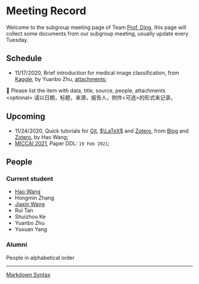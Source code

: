 # Meeting Record

Welcome to the subgroup meeting page of Team [Prof. Ding](http://som.hfut.edu.cn/wgp/web/js_nr.jsp?id=1000012012800035), this page will collect some documents from our subgroup meeting, usually update every Tuesday.

## Schedule

- 11/17/2020, Brief introduction for medical image classification, from [Kaggle](https://www.kaggle.com/sid321axn/step-wise-approach-cnn-model-77-0344-accuracy), by Yuanbo Zhu, [attachments](/attachments/other/step-wise-approach-cnn-model-77-0344-accuracy.ipynb);

:memo: Please list the item with data, title, source, people, attachments \<optional\> 请以日期，标题，来源，报告人，附件<可选>的形式来记录。

## Upcoming

- 11/24/2020, Quick tutorials for [Git](https://blog.waynehfut.com/2020/02/20/quickgittur/), [$\LaTeX$](https://blog.waynehfut.com/2020/01/20/intro-to-tex/) and [Zotero](https://www.zotero.org/support/zh/quick_start_guide), from [Blog](https://blog.waynehfut.com) and [Zotero](https://www.zotero.org/support/zh/quick_start_guide), by Hao Wang;
- [MICCAI 2021](http://miccai2021.org/), Paper DDL: `19 Feb 2021`;

## People

### Current student

- [Hao Wang](https://waynehfut.com/)
- Hongmin Zhang
- [Jiaxin Wang](https://jiaxinshiwo.github.io/)
- Rui Tan
- Shuizhou Ke
- Yuanbo Zhu
- Yuxuan Yang

### Alumni

People in alphabetical order

---

[Markdown Syntax](https://daringfireball.net/projects/markdown/syntax)
